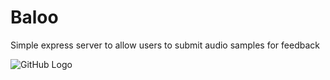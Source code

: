 # Baloo

Simple express server to allow users to submit audio samples for feedback

![GitHub Logo](http://mikevegeto.s3.amazonaws.com/baloo.png)

